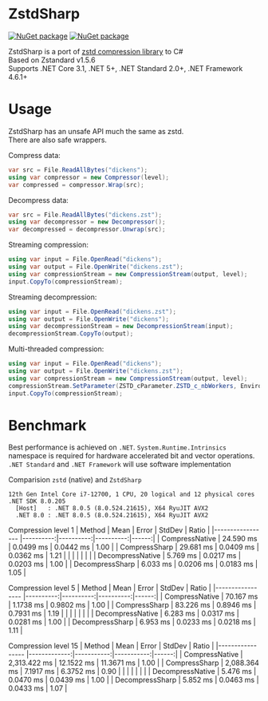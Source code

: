 # ZstdSharp

[![NuGet package](https://img.shields.io/nuget/v/ZstdSharp.Port.svg?logo=NuGet)](https://www.nuget.org/packages/ZstdSharp.Port)
[![NuGet package](https://img.shields.io/nuget/dt/ZstdSharp.Port?logo=NuGet)](https://www.nuget.org/packages/ZstdSharp.Port)

ZstdSharp is a port of [zstd compression library](https://github.com/facebook/zstd) to С#  
Based on Zstandard v1.5.6  
Supports .NET Core 3.1, .NET 5+, .NET Standard 2.0+, .NET Framework 4.6.1+

# Usage  

ZstdSharp has an unsafe API much the same as zstd.  
There are also safe wrappers.

Compress data:
```c#
var src = File.ReadAllBytes("dickens");
using var compressor = new Compressor(level);
var compressed = compressor.Wrap(src);
```

Decompress data:
```c#
var src = File.ReadAllBytes("dickens.zst");
using var decompressor = new Decompressor();
var decompressed = decompressor.Unwrap(src);
```

Streaming compression:
```c#
using var input = File.OpenRead("dickens");
using var output = File.OpenWrite("dickens.zst");
using var compressionStream = new CompressionStream(output, level);
input.CopyTo(compressionStream);
```

Streaming decompression:
```c#
using var input = File.OpenRead("dickens.zst");
using var output = File.OpenWrite("dickens");
using var decompressionStream = new DecompressionStream(input);
decompressionStream.CopyTo(output);
```

Multi-threaded compression:
```c#
using var input = File.OpenRead("dickens");
using var output = File.OpenWrite("dickens.zst");
using var compressionStream = new CompressionStream(output, level);
compressionStream.SetParameter(ZSTD_cParameter.ZSTD_c_nbWorkers, Environment.ProcessorCount);
input.CopyTo(compressionStream);
```


# Benchmark

Best performance is achieved on `.NET`. `System.Runtime.Intrinsics` namespace is required for hardware accelerated bit and vector operations. `.NET Standard` and `.NET Framework` will use software implementation

Comparision `zstd` (native) and `ZstdSharp`  
```
12th Gen Intel Core i7-12700, 1 CPU, 20 logical and 12 physical cores
.NET SDK 8.0.205
  [Host]   : .NET 8.0.5 (8.0.524.21615), X64 RyuJIT AVX2
  .NET 8.0 : .NET 8.0.5 (8.0.524.21615), X64 RyuJIT AVX2
```

Compression level 1
| Method           | Mean      | Error     | StdDev    | Ratio |
|----------------- |----------:|----------:|----------:|------:|
| CompressNative   | 24.590 ms | 0.0499 ms | 0.0442 ms |  1.00 |
| CompressSharp    | 29.681 ms | 0.0409 ms | 0.0362 ms |  1.21 |
|                  |           |           |           |       |
| DecompressNative |  5.769 ms | 0.0217 ms | 0.0203 ms |  1.00 |
| DecompressSharp  |  6.033 ms | 0.0206 ms | 0.0183 ms |  1.05 |

Compression level 5
| Method           | Mean      | Error     | StdDev    | Ratio |
|----------------- |----------:|----------:|----------:|------:|
| CompressNative   | 70.167 ms | 1.1738 ms | 0.9802 ms |  1.00 |
| CompressSharp    | 83.226 ms | 0.8946 ms | 0.7931 ms |  1.19 |
|                  |           |           |           |       |
| DecompressNative |  6.283 ms | 0.0317 ms | 0.0281 ms |  1.00 |
| DecompressSharp  |  6.953 ms | 0.0233 ms | 0.0218 ms |  1.11 |

Compression level 15
| Method           | Mean         | Error      | StdDev     | Ratio |
|----------------- |-------------:|-----------:|-----------:|------:|
| CompressNative   | 2,313.422 ms | 12.1522 ms | 11.3671 ms |  1.00 |
| CompressSharp    | 2,088.364 ms |  7.1917 ms |  6.3752 ms |  0.90 |
|                  |              |            |            |       |
| DecompressNative |     5.476 ms |  0.0470 ms |  0.0439 ms |  1.00 |
| DecompressSharp  |     5.852 ms |  0.0463 ms |  0.0433 ms |  1.07 |

